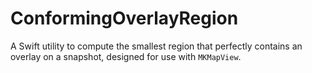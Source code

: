 # ConformingOverlayRegion
A Swift utility to compute the smallest region that perfectly contains an overlay on a snapshot, designed for use with `MKMapView`.
